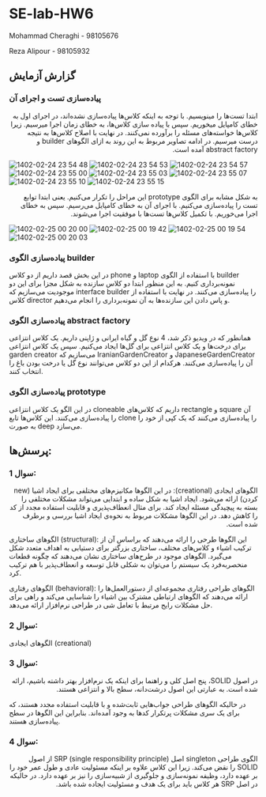# SE-lab-HW6
Mohammad Cheraghi - 98105676

Reza Alipour - 98105932

## گزارش آزمایش
### پیاده‌سازی تست و اجرای آن
<p dir="rtl"  style='text-align: right;'>
  ابتدا تست‌ها را مینویسیم. با توجه به اینکه کلاس‌ها پیاده‌سازی نشده‌اند، در اجرای اول به خطای کامپایل میخوریم. سپس با پیاده سازی کلاس‌ها، به خطای زمان اجرا میرسیم. زیرا کلاس‌ها خواسته‌های مسئله را برآورده نمی‌کنند. در نهایت با اصلاح کلاس‌ها به نتیجه درست میرسیم. در ادامه تصاویر مربوط به این روند به ازای الگوهای builder و abstract factory آمده است.
</p>

![1402-02-24 23 54 48](https://github.com/mohammadch80/SE-lab-HW6/assets/58528991/89c74293-c933-41f9-84b0-620a4442def4)
![1402-02-24 23 54 53](https://github.com/mohammadch80/SE-lab-HW6/assets/58528991/ab62691e-02b1-4474-817b-a28efa0427ad)
![1402-02-24 23 54 57](https://github.com/mohammadch80/SE-lab-HW6/assets/58528991/47ae7101-b3fe-4d71-9f8c-31b6bbb18071)
![1402-02-24 23 55 00](https://github.com/mohammadch80/SE-lab-HW6/assets/58528991/12b6801e-5bff-496f-b45c-f844b90bbfab)
![1402-02-24 23 55 03](https://github.com/mohammadch80/SE-lab-HW6/assets/58528991/121a8dc5-3d8d-4e6d-96eb-df5b9dd0939b)
![1402-02-24 23 55 07](https://github.com/mohammadch80/SE-lab-HW6/assets/58528991/65dc5c57-40ac-4ae3-97f5-d14b59bc6aa6)
![1402-02-24 23 55 10](https://github.com/mohammadch80/SE-lab-HW6/assets/58528991/a9333c7a-4d96-4dad-a6b1-127d17aa8d1e)
![1402-02-24 23 55 15](https://github.com/mohammadch80/SE-lab-HW6/assets/58528991/918062f9-77da-44bb-bcee-08e88d2d947b)

<p dir="rtl"  style='text-align: right;'>
به شکل مشابه برای الگوی prototype این مراحل را تکرار می‌کنیم. یعنی ابتدا توابع تست را پیاده‌سازی می‌کنیم. با اجرای آن به خطای کامپایل می‌رسیم. سپس به خطای اجرا می‌خوریم. با تکمیل کلاس‌ها تست‌ها با موفقیت اجرا می‌شوند.
</p>

![1402-02-25 00 20 00](https://github.com/mohammadch80/SE-lab-HW6/assets/58528991/73676cfa-9aec-43e8-ac6a-467fb20f8429)
![1402-02-25 00 19 42](https://github.com/mohammadch80/SE-lab-HW6/assets/58528991/505f4c41-bd2a-4a26-9f35-9f250f80f91f)
![1402-02-25 00 19 54](https://github.com/mohammadch80/SE-lab-HW6/assets/58528991/6389bdf2-1f78-42c2-b514-8c62bbf058a0)
![1402-02-25 00 20 03](https://github.com/mohammadch80/SE-lab-HW6/assets/58528991/12b349e8-b3b5-4ea6-bd09-8710eae3e3d2)

### پیاده‌سازی الگوی builder
در این بخش قصد داریم از دو کلاس phone و laptop با استفاده از الگوی builder نمونه‌برداری کنیم. به این منظور ابتدا دو کلاس سازنده به شکل مجزا برای این دو موجودیت می‌سازیم که interface builder را پیاده‌سازی می‌کنند. در نهایت با استفاده از کلاس director و پاس دادن این سازنده‌ها به آن نمونه‌برداری را انجام می‌دهیم.

### پیاده‌سازی الگوی abstract factory
همانطور که در ویدیو ذکر شد، 4 نوع گل و گیاه ایرانی و ژاپنی داریم. یک کلاس انتزاعی برای درخت‌ها و یک کلاس انتزاعی برای گل‌ها ایجاد می‌کنیم. سپس یک کلاس انتزاعی garden creator می‌سازیم که IranianGardenCreator و JapaneseGardenCreator آن را پیاده‌سازی می‌کنند. هرکدام از این دو کلاس می‌توانند نوع گل یا درخت بودن باغ را انتخاب کنند.

### پیاده‌سازی الگوی prototype
در این الگو یک کلاس انتزاعی cloneable داریم که کلاس‌های rectangle و square آن را پیاده‌سازی می‌کنند. این کلاس‌ها تابع clone را پیاده‌سازی می‌کنند که یک کپی از خود را به صورت deep می‌سازد.  

## پرسش‌ها:
### سوال 1:
<p dir="rtl"  style='text-align: right;'>
الگوهای ایجادی (creational): در این الگوها مکانیزم‌های مختلفی برای ایجاد اشیا (new کردن) ارائه می‌شود. ایجاد اشیا به شکل ساده و ابتدایی می‌تواند مشکلات مختلفی را بسته به پیچیدگی مسئله ایجاد کند. برای مثال انعطاف‌پذیری و قابلیت استفاده مجدد از کد را کاهش دهد. در این الگوها مشکلات مربوط به نحوه‌ی ایجاد اشیا بررسی و برطرف شده است.
  
الگوهای ساختاری (structural): این الگوها طرحی را ارائه می‌دهند که براساس آن از ترکیب اشیاء و کلاس‌های مختلف، ساختاری بزرگتر برای دستیابی به اهداف متعدد شکل می‌گیرد. الگوهای موجود در طرح‌های ساختاری نشان می‌دهند که چگونه قطعات منحصربه‌فرد یک سیستم را می‌توان به شکلی قابل توسعه و انعطاف‌پذیر با هم ترکیب کرد.
  
الگوهای رفتاری (behavioral): الگوهای طراحی رفتاری مجموعه‌ای از دستورالعمل‌ها را ارائه می‌دهند که الگوهای ارتباطی مشترک بین اشیاء را شناسایی می‌کند و راهی برای حل مشکلات رایج مرتبط با تعامل شی در طراحی نرم‌افزار ارائه می‌دهد.
</p>

### سوال 2:
الگوهای ایجادی (creational)

### سوال 3:
<p dir="rtl"  style='text-align: right;'>
در اصول SOLID، پنج اصل کلی و راهنما برای اینکه یک نرم‌افزار بهتر داشته باشیم، ارائه شده است. به عبارتی این اصول درشت‌دانه، سطح بالا و انتزاعی هستند.

در حالیکه الگوهای طراحی جواب‌هایی ثابت‌شده و با قابلیت استفاده مجدد هستند، که برای یک سری مشکلات پرتکرار کدها به وجود آمده‌اند. بنابراین این الگوها در سطح پیاده‌سازی هستند.
  </p>

### سوال 4:
<p dir="rtl"  style='text-align: right;'>
الگوی طراحی singleton اصل SRP (single responsibility principle) از اصول SOLID را نقض می‌کند. زیرا این کلاس علاوه بر اینکه مسئولیت عادی و طول عمر خود را بر عهده دارد، وظیفه نمونه‌سازی و جلوگیری از شبیه‌سازی را نیز بر عهده دارد. در حالیکه در اصل SRP هر کلاس باید برای یک هدف و مسئولیت ایجاده شده باشد.
  </p>
